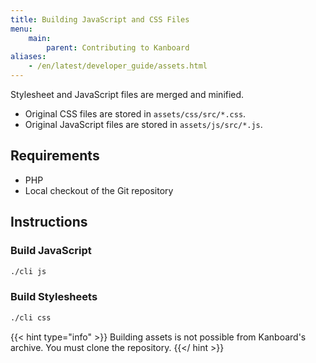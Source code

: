 ```yaml
---
title: Building JavaScript and CSS Files
menu:
    main:
        parent: Contributing to Kanboard
aliases:
    - /en/latest/developer_guide/assets.html
---
```


Stylesheet and JavaScript files are merged and minified.

- Original CSS files are stored in `assets/css/src/*.css`.
- Original JavaScript files are stored in `assets/js/src/*.js`.

## Requirements

- PHP
- Local checkout of the Git repository

## Instructions

### Build JavaScript

```bash
./cli js
```

### Build Stylesheets

```bash
./cli css
```

{{< hint type="info" >}}
Building assets is not possible from Kanboard's archive. You must clone the repository.
{{</ hint >}}
